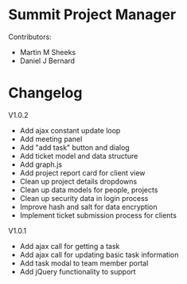 Summit Project Manager
=========

Contributors:
- Martin M Sheeks
- Daniel J Bernard

Changelog
========

V1.0.2
- Add ajax constant update loop
- Add meeting panel
- Add "add task" button and dialog
- Add ticket model and data structure
- Add graph.js
- Add project report card for client view
- Clean up project details dropdowns
- Clean up data models for people, projects
- Clean up security data in login process
- Improve hash and salt for data encryption
- Implement ticket submission process for clients

V1.0.1

- Add ajax call for getting a task
- Add ajax call for updating basic task information
- Add task modal to team member portal
- Add jQuery functionality to support 
